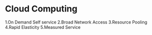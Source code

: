 # Cloud Computing 

1.On Demand Self service
2.Broad Network Access
3.Resource Pooling
4.Rapid Elasticity
5.Measured Service

